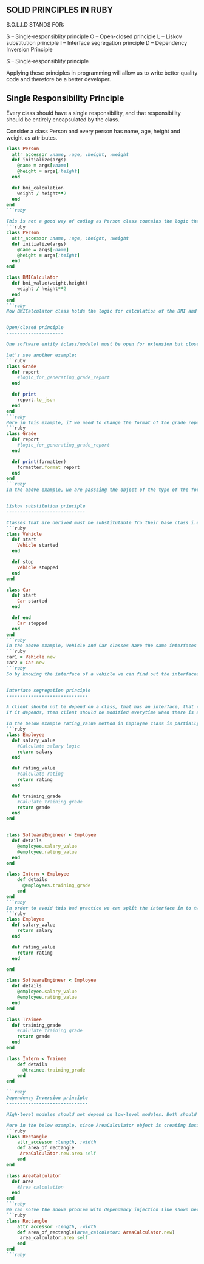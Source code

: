 SOLID PRINCIPLES IN RUBY
------------------------

S.O.L.I.D STANDS FOR:

S – Single-responsiblity principle
O – Open-closed principle
L – Liskov substitution principle
I – Interface segregation principle
D – Dependency Inversion Principle

S – Single-responsiblity principle 


Applying these principles in programming will allow us to write better quality code and therefore be a better developer.

Single Responsibility Principle
-------------------------------

Every class should have a single responsibility, and that responsibility should be entirely encapsulated by the class.

Consider a class Person and every person has name, age, height and weight as attributes.
```ruby
class Person
  attr_accessor :name, :age, :height, :weight
  def initialize(args)
    @name = args[:name]
    @height = args[:height]
  end

  def bmi_calculation
    weight / height**2
  end
end
```ruby

This is not a good way of coding as Person class contains the logic that calculates BMI of that person.The responsibility of Person is to hold info/logic about the Person, not the BMI. 
```ruby
class Person
  attr_accessor :name, :age, :height, :weight
  def initialize(args)
    @name = args[:name]
    @height = args[:height]
  end
end

class BMICalculator
  def bmi_value(weight,height)
    weight / height**2
  end
end
```ruby
Now BMICalculator class holds the logic for calculation of the BMI and Person class  only stores the info about person. This complies to the SRP, because, every class has it's own responsibility.


Open/closed principle
---------------------

One software entity (class/module) must be open for extension but closed for modification.

Let's see another example:
```ruby
class Grade
  def report
    #logic_for_generating_grade_report
  end

  def print
  	report.to_json
  end
end
```ruby
Here in this example, if we need to change the format of the grade report htats get printed, we need to change the code in the Grade Class, which is not a good practice.
```ruby
class Grade
  def report
    #logic_for_generating_grade_report
  end

  def print(formatter)
  	formatter.format report
  end
end
```ruby
In the above example, we are passsing the object of the type of the format you need to the Print method so that you dont want to change the code every time you need a new print format thus 


Liskov substitution principle
-----------------------------

Classes that are derived must be substitutable fro their base class i.e if S is subclass of T then objects of type T may be replaced with objects of type S.
```ruby
class Vehicle
  def start
  	Vehicle started
  end

  def stop
  	Vehicle stopped
  end
end

class Car
  def start
  	Car started
  end

  def end
    Car stopped
  end
end
```ruby
In the above example, Vehicle and Car classes have the same interfaces and hence we can substitute the subclass with base class like below.
```ruby
car1 = Vehicle.new
car2 = Car.new
```ruby
So by knowing the interface of a vehicle we can find out the interfaces of class Car.


Interface segregation principle
------------------------------

A client should not be depend on a class, that has an interface, that client does not use.
If it depends, then client should be modified everytime when there is a change in the class.

In the below example rating_value method in Employee class is partially used by class SoftwareEngineer and class Intern which should be done according to Interface segregation principle. 
```ruby
class Employee
  def salary_value
  	#Calculate salary logic
    return salary
  end

  def rating_value
    #calculate rating
  	return rating
  end

  def training_grade
    #Calulate training grade
    return grade
  end
end


class SoftwareEngineer < Employee
  def details
    @employee.salary_value
    @employee.rating_value
  end
end

class Intern < Employee
	def details 
	  @employees.training_grade
	end 
end
```ruby
In order to avoid this bad practice we can split the interface in to two as shown below.
```ruby
class Employee
  def salary_value
    return salary
  end

  def rating_value
  	return rating
  end

end

class SoftwareEngineer < Employee
  def details
    @employee.salary_value
    @employee.rating_value
  end
end

class Trainee
  def training_grade
    #Calulate training grade
    return grade
  end
end

class Intern < Trainee
	def details 
	  @trainee.training_grade
	end 
end

```ruby
Dependency Inversion principle
------------------------------

High-level modules should not depend on low-level modules. Both should depend on abstractions and also abstractions should not depend upon details. Details should depend upon abstractions.

Here in the below example, since AreaCalculator object is creating inside the method of class Rectangle creates a dependency from the Rectangle class to AreaCalculator.
```ruby
class Rectangle
	attr_accessor :length, :width
	def area_of_rectangle
	 AreaCalculator.new.area self
	end
end

class AreaCalculator
  def area
    #Area calculation
  end
end
```ruby
We can solve the above problem with dependency injection like shown below.
```ruby
class Rectangle
	attr_accessor :length, :width
	def area_of_rectangle(area_calculator: AreaCalculator.new)
	 area_calculator.area self
	end
end
```ruby









